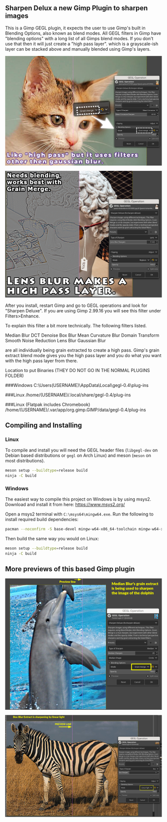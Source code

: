 ## Sharpen Delux a new Gimp Plugin to sharpen images

This is a Gimp GEGL plugin, it expects the user to use Gimp's built in Blending Options, also known as blend modes.
 All GEGL filters in Gimp have "blending options" with a long list of all Gimps blend modes. If you don't use
that then it will just create a "high pass layer". which is a grayscale-ish layer can be stacked above and manually
 blended using Gimp's layers.

![image preview](Previews/preview_1.png)

![image preview](Previews/preview_2.png)

After you install, restart Gimp and go to GEGL operations and look for "Sharpen Deluxe". If you are using Gimp 
2.99.16 you will see this filter under Filters>Enhance.

To explain this filter a bit more technically. The following filters listed.

Median Blur
DCT Denoise
Box Blur
Mean Curvature Blur
Domain Transform Smooth
Noise Reduction
Lens Blur
Gaussian Blur

are all individually being grain extracted to create a high pass. 
Gimp's grain extract blend mode gives you the high pass layer and 
you do what you want with the high pass layer from there. 

Location to put Binaries (THEY DO NOT GO IN THE NORMAL PLUGINS FOLDER)

###Windows
 C:\Users\(USERNAME)\AppData\Local\gegl-0.4\plug-ins
 
###Linux 
 /home/(USERNAME)/.local/share/gegl-0.4/plug-ins
 
###Linux (Flatpak includes Chromebook)
 /home/(USERNAME)/.var/app/org.gimp.GIMP/data/gegl-0.4/plug-ins

## Compiling and Installing

### Linux

To compile and install you will need the GEGL header files (`libgegl-dev` on
Debian based distributions or `gegl` on Arch Linux) and meson (`meson` on
most distributions).

```bash
meson setup --buildtype=release build
ninja -C build

```
### Windows

The easiest way to compile this project on Windows is by using msys2.  Download
and install it from here: https://www.msys2.org/

Open a msys2 terminal with `C:\msys64\mingw64.exe`.  Run the following to
install required build dependencies:

```bash
pacman --noconfirm -S base-devel mingw-w64-x86_64-toolchain mingw-w64-x86_64-meson mingw-w64-x86_64-gegl
```

Then build the same way you would on Linux:

```bash
meson setup --buildtype=release build
ninja -C build

```


## More previews of this based Gimp plugin

![image preview](Previews/preview_3.png)

![image preview](Previews/preview_4.png)



